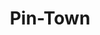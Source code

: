 ---
title: Pin-Town
developer: Fail Safe Games
image: Pin-Town.jpg
link: https://www.pin-town.com
windows: https://www.microsoft.com/en-ca/store/p/pin-town/9pp0jgb593gw
mac: https://itunes.apple.com/us/app/pin-town/id1229378046
linux: https://uappexplorer.com/app/pin-town.failsafegames
ios: https://itunes.apple.com/us/app/pin-town/id1229473509
android: https://play.google.com/store/apps/details?id=com.failsafegames.pachinkrop
flash: http://kiz10.com/pintown/
html5: https://apps.facebook.com/pachinkrop/
featured: true
---